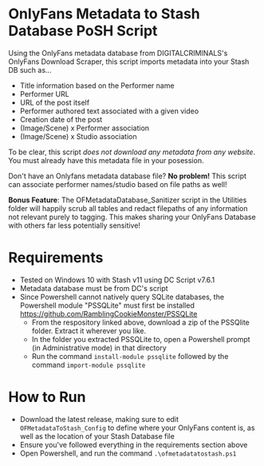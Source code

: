 # OnlyFans Metadata to Stash Database PoSH Script
Using the OnlyFans metadata database from DIGITALCRIMINALS's OnlyFans Download Scraper, this script imports metadata into your Stash DB such as...
- Title information based on the Performer name
- Performer URL
- URL of the post itself
- Performer authored text associated with a given video
- Creation date of the post
- (Image/Scene) x Performer association
- (Image/Scene) x Studio association

To be clear, this script _does not download any metadata from any website_. 
You must already have this metadata file in your posession.

Don't have an Onlyfans metadata database file? **No problem!** This script can associate performer names/studio based on file paths as well!

**Bonus Feature**: 
The OFMetadataDatabase_Sanitizer script in the Utilities folder will happily scrub all tables and redact filepaths of any information not relevant purely to tagging. This makes sharing your OnlyFans Database with others far less potentially sensitive!

# Requirements
  - Tested on Windows 10 with Stash v11 using DC Script v7.6.1
  - Metadata database must be from DC's script
  - Since Powershell cannot natively query SQLite databases, the Powershell module "PSSQLite" must first be installed https://github.com/RamblingCookieMonster/PSSQLite
    * From the respository linked above, download a zip of the PSSQlite folder. Extract it wherever you like.
    * In the folder you extracted PSSQLite to, open a Powershell prompt (in Administrative mode) in that directory
    * Run the command `install-module pssqlite` followed by the command `import-module pssqlite`

# How to Run
- Download the latest release, making sure to edit `OFMetadataToStash_Config` to define where your OnlyFans content is, as well as the location of your Stash Database file
- Ensure you've followed everything in the requirements section above
- Open Powershell, and run the command `.\ofmetadatatostash.ps1`
